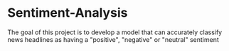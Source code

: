# Sentiment-Analysis
 The goal of this project is to develop a model that can accurately classify news  headlines as having a "positive", "negative" or "neutral" sentiment
